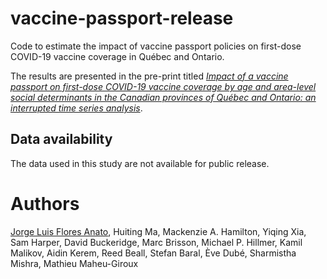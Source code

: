 # vaccine-passport-release
Code to estimate the impact of vaccine passport policies on first-dose COVID-19 vaccine coverage in Québec and Ontario.

The results are presented in the pre-print titled _[Impact of a vaccine passport on first-dose COVID-19 vaccine coverage by age and area-level social determinants in the Canadian provinces of Québec and Ontario: an interrupted time series analysis](https://www.medrxiv.org/content/10.1101/2022.10.18.22281192v1)_.

## Data availability
The data used in this study are not available for public release.

# Authors
[Jorge Luis Flores Anato](https://github.com/jl-flores), Huiting Ma, Mackenzie A. Hamilton, Yiqing Xia, Sam Harper, David Buckeridge, Marc Brisson, Michael P. Hillmer, Kamil Malikov, Aidin Kerem, Reed Beall, Stefan Baral, Ève Dubé, Sharmistha Mishra, Mathieu Maheu-Giroux
